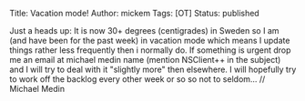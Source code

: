 Title: Vacation mode!
Author: mickem
Tags: [OT]
Status: published

Just a heads up: It is now 30+ degrees (centigrades) in Sweden so I am
(and have been for the past week) in vacation mode which means I update
things rather less frequently then i normally do. If something is urgent
drop me an email at michael <at> medin <dot> name (mention NSClient++ in
the subject) and I will try to deal with it "slightly more" then
elsewhere. I will hopefully try to work off the backlog every other week
or so so not to seldom... // Michael Medin
